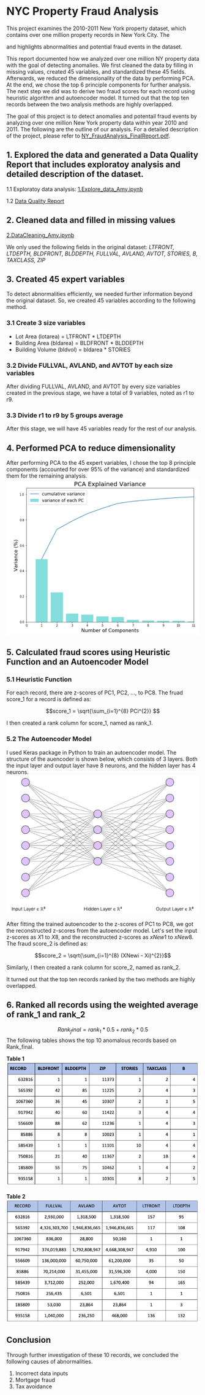 # NYC Property Fraud Analysis

This project examines the 2010-2011 New York property dataset, which contains over one million property records in New York City. The

 and highlights abnormalities and potential fraud events in the dataset.


This report documented how we analyzed over one million NY property data with the goal of detecting anomalies. We first cleaned the data by filling in missing values, created 45 variables, and standardized these 45 fields. Afterwards, we reduced the dimensionality of the data by performing PCA. At the end, we chose the top 6 principle components for further analysis. The next step we did was to derive two fraud scores for each record using heuristic algorithm and autoencoder model. It turned out that the top ten records between the two analysis methods are highly overlapped.

The goal of this project is to detect anomalies and potentail fraud events by analyzing over one million New York property data within year 2010 and 2011. The following are the outline of our analysis. For a detailed description of the project, please refer to [NY_FraudAnalysis_FinalReport.pdf](https://github.com/wanwanjong/NYCProperty_Fraud_Detection/blob/master/NY_FraudAnalysis_FinalReport.pdf).


## 1. Explored the data and generated a Data Quality Report that includes exploratoy analysis and detailed description of the dataset.

1.1 Exploratoy data analysis: [1.Explore_data_Amy.ipynb](https://github.com/wanwanjong/NYCProperty_Fraud_Detection/blob/master/1.Explore_data_Amy.ipynb)

1.2 [Data Quality Report](https://github.com/wanwanjong/NYCProperty_Fraud_Detection/blob/master/DataQualityReport_Amy.pdf)


## 2. Cleaned data and filled in missing values
[2.DataCleaning_Amy.ipynb](https://github.com/wanwanjong/NYCProperty_Fraud_Detection/blob/master/2.DataCleaning_Amy.ipynb)

We only used the following fields in the original dataset:
*LTFRONT, LTDEPTH, BLDFRONT, BLDDEPTH, FULLVAL, AVLAND, AVTOT, STORIES, B, TAXCLASS, ZIP*

## 3. Created 45 expert variables
To detect abnormalities efficiently, we needed further information beyond the original dataset. So, we created 45 variables according to the following method.
### 3.1 Create 3 size variables
- Lot Area (lotarea) = LTFRONT * LTDEPTH
- Building Area (bldarea) = BLDFRONT * BLDDEPTH
- Building Volume (bldvol) = bldarea * STORIES

### 3.2 Divide FULLVAL, AVLAND, and AVTOT by each size variables
After dividing FULLVAL, AVLAND, and AVTOT by every size variables created in the previous stage, we have a total of 9 variables, noted as r1 to r9.
### 3.3 Divide r1 to r9 by 5 groups average
After this stage, we will have 45 variables ready for the rest of our analysis.

## 4. Performed PCA to reduce dimensionality
After performing PCA to the 45 expert variables, I chose the top 8 principle components (accounted for over 95% of the variance) and standardized them for the remaining analysis.
![PCA](https://github.com/wanwanjong/NYCProperty_Fraud_Detection/blob/master/Graphs/PCA.png)

## 5. Calculated fraud scores using Heuristic Function and an Autoencoder Model
###   5.1 Heuristic Function
For each record, there are z-scores of PC1, PC2, ..., to PC8. The fruad score_1 for a record is defined as:

$$score_1 = \sqrt{\sum_{i=1}^{8} PCi^{2}} $$

I then created a rank column for score_1, named as rank_1.

###   5.2 The Autoencoder Model
I used Keras package in Python to train an autoencoder model. The structure of the auencoder is shown below, which consists of 3 layers. Both the input layer and output layer have 8 neurons, and the hidden layer has 4 neurons.
![autoencoder](https://github.com/wanwanjong/NYCProperty_Fraud_Detection/blob/master/Graphs/autoencoder.png)

After fitting the trained autoencoder to the z-scores of PC1 to PC8, we got the reconstructed z-scores from the autoencoder model. Let's set the input z-scores as $X1$ to $X8$, and the reconstructed z-scores as $xNew1$ to $xNew8$. The fraud score_2 is defined as:

$$score_2 = \sqrt{\sum_{i=1}^{8} (XNewi - Xi)^{2}}$$

Similarly, I then created a rank column for score_2, named as rank_2.

It turned out that the top ten records ranked by the two methods are highly overlapped.

## 6. Ranked all records using the weighted average of rank_1 and rank_2
$$Rank_final = rank_1 * 0.5 + rank_2 * 0.5$$
The following tables shows the top 10 anomalous records based on Rank_final.

**Table 1**
![top10.1](https://github.com/wanwanjong/NYCProperty_Fraud_Detection/blob/master/Graphs/top10_1.png)

**Table 2**
![top10.2](https://github.com/wanwanjong/NYCProperty_Fraud_Detection/blob/master/Graphs/top10_2.png)

## Conclusion
Through further investigation of these 10 records, we concluded the following causes of abnormalities. 
1.	Incorrect data inputs
2.	Mortgage fraud 
3.	Tax avoidance











